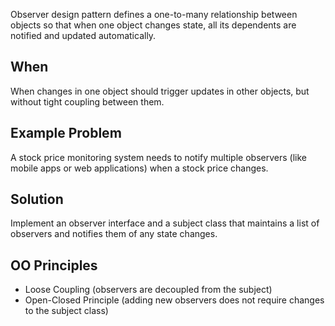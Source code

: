 Observer design pattern defines a one-to-many relationship between objects so that when one object changes state, all its dependents are notified and updated automatically.
## When
When changes in one object should trigger updates in other objects, but without tight coupling between them.
## Example Problem
A stock price monitoring system needs to notify multiple observers (like mobile apps or web applications) when a stock price changes.
## Solution
Implement an observer interface and a subject class that maintains a list of observers and notifies them of any state changes.
## OO Principles
- Loose Coupling (observers are decoupled from the subject)
- Open-Closed Principle (adding new observers does not require changes to the subject class)